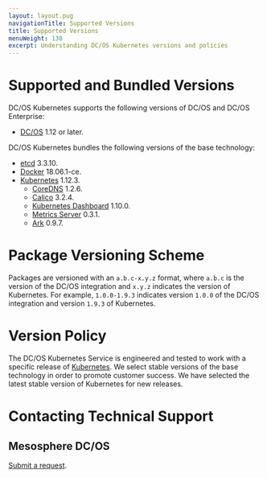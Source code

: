 ```yaml
---
layout: layout.pug
navigationTitle: Supported Versions
title: Supported Versions
menuWeight: 130
excerpt: Understanding DC/OS Kubernetes versions and policies
---
```


<!-- This source repo for this topic is https://github.com/mesosphere/dcos-kubernetes-cluster -->

# Supported and Bundled Versions

DC/OS Kubernetes supports the following versions of DC/OS and DC/OS Enterprise:

- [DC/OS](https://dcos.io/) 1.12 or later.

DC/OS Kubernetes bundles the following versions of the base technology:

- [etcd](https://coreos.com/etcd/) 3.3.10.
- [Docker](https://www.docker.com/) 18.06.1-ce.
- [Kubernetes](https://kubernetes.io/) 1.12.3.
    - [CoreDNS](https://coredns.io/) 1.2.6.
    - [Calico](https://www.projectcalico.org/) 3.2.4.
    - [Kubernetes Dashboard](https://github.com/kubernetes/dashboard/) 1.10.0.
    - [Metrics Server](https://github.com/kubernetes-incubator/metrics-server/) 0.3.1.
    - [Ark](https://github.com/heptio/ark) 0.9.7.

# Package Versioning Scheme

Packages are versioned with an `a.b.c-x.y.z` format, where `a.b.c` is the version of the DC/OS integration and `x.y.z` indicates the version of Kubernetes.
For example, `1.0.0-1.9.3` indicates version `1.0.0` of the DC/OS integration and version `1.9.3` of Kubernetes.

# Version Policy

The DC/OS Kubernetes Service is engineered and tested to work with a specific release of [Kubernetes](https://kubernetes.io).
We select stable versions of the base technology in order to promote customer success.
We have selected the latest stable version of Kubernetes for new releases.

# Contacting Technical Support

## Mesosphere DC/OS

[Submit a request](https://support.mesosphere.com/s/).
